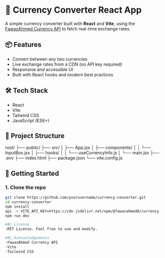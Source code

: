 # 💱 Currency Converter React App

A simple currency converter built with **React** and **Vite**, using the [FawazAhmed Currency API](https://github.com/fawazahmed0/currency-api) to fetch real-time exchange rates.

## 📦 Features

- Convert between any two currencies
- Live exchange rates from a CDN (no API key required)
- Responsive and accessible UI
- Built with React hooks and modern best practices

## 🛠️ Tech Stack

- React
- Vite
- Tailwind CSS
- JavaScript (ES6+)

## 📁 Project Structure
root/
├── public/
├── src/
│ ├── App.jsx
│ ├── components/
│ │ └── InputBox.jsx
│ ├── hooks/
│ │ └── useCurrencyInfo.js
│ └── main.jsx
├── .env
├── index.html
├── package.json
└── vite.config.js

## 🚀 Getting Started

### 1. Clone the repo
```bash
git clone https://github.com/yourusername/currency-converter.git
cd currency-converter
npm install
api -> VITE_API_KEY=https://cdn.jsdelivr.net/npm/@fawazahmed0/currency-api@latest/v1/currencies
npm run dev

##📄 License
-MIT License. Feel free to use and modify.

##🙌 Acknowledgements
-FawazAhmed Currency API
-Vite
-Tailwind CSS
